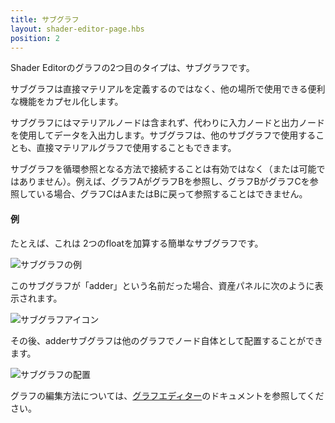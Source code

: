 ```yaml
---
title: サブグラフ
layout: shader-editor-page.hbs
position: 2
---
```


Shader Editorのグラフの2つ目のタイプは、サブグラフです。

サブグラフは直接マテリアルを定義するのではなく、他の場所で使用できる便利な機能をカプセル化します。

サブグラフにはマテリアルノードは含まれず、代わりに入力ノードと出力ノードを使用してデータを入出力します。サブグラフは、他のサブグラフで使用することも、直接マテリアルグラフで使用することもできます。

サブグラフを循環参照となる方法で接続することは有効ではなく（または可能ではありません）。例えば、グラフAがグラフBを参照し、グラフBがグラフCを参照している場合、グラフCはAまたはBに戻って参照することはできません。

#### 例

たとえば、これは 2つのfloatを加算する簡単なサブグラフです。

![サブグラフの例][1]

このサブグラフが「adder」という名前だった場合、資産パネルに次のように表示されます。

![サブグラフアイコン][2]

その後、adderサブグラフは他のグラフでノード自体として配置することができます。

![サブグラフの配置][3]

グラフの編集方法については、[グラフエディター][1]のドキュメントを参照してください。

[1]: /images/shader-editor/overview-graph-sub-graph.png
[2]: /images/shader-editor/overview-graph-sub-graph-icon.png
[3]: /images/shader-editor/overview-graph-place-sub-graph.gif
